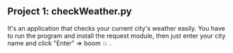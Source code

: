 ## Project 1: checkWeather.py
  It's an application that checks your current city's weather easily.
  You have to run the program and install the request module,
  then just enter your city name and click "Enter" => boom 💥 .
